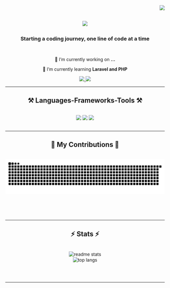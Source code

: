 <img align="right" src="https://visitor-badge.laobi.icu/badge?page_id=edaprgs.edaprgs" />

<h1 align="center">
    <img src="https://readme-typing-svg.herokuapp.com/?font=Righteous&size=35&center=true&vCenter=true&width=500&height=70&duration=4000&lines=Hello+World!+🌍;+I'm+Eda+Grace+Paragoso;&color=FB6F92" />
</h1>

<h3 align="center">Starting a coding journey, one line of code at a time</h3>

<br/>

<div align="center">
 
 🔭 I’m currently working on **...**
 
 🌱 I’m currently learning **Laravel and PHP**

 </div>
 
<div align="center"> 
  <a href="mailto:edaparagoso2002@gmail.com">
    <img src="https://img.shields.io/badge/Gmail-333333?style=for-the-badge&logo=gmail&logoColor=FB6F92" target="_blank" />
  </a>
  <a href="https://linkedin.com/in/eda-grace-paragoso" target="_blank">
    <img src="https://img.shields.io/badge/LinkedIn-0077B5?style=for-the-badge&logo=linkedin&logoColor=white" target="_blank" />
  </a>
</div>

 <hr/>
 
<h2 align="center">⚒️ Languages-Frameworks-Tools ⚒️</h2>
<br/>
<div align="center">
    <img src="https://skillicons.dev/icons?i=c,cpp,python,html,css,flask" />
    <img src="https://skillicons.dev/icons?i=figma,vscode,github,git,discord,bitbucket" />
    <img src="https://skillicons.dev/icons?i=mysql,postgres,sqlite,notion,postman,wordpress" /><br>
</div>

<br/>
<hr/>

<div align="center">
  <h2>🐍 My Contributions 🐍</h2>
  <br>
  <img alt="snake eating my contributions" src="https://raw.githubusercontent.com/edaprgs/edaprgs/output/github-contribution-grid-snake.svg" />
  
  <br/><br/><br/>
</div>

<hr/>

<h2 align="center">⚡ Stats ⚡</h2>
<br>
<div align=center>
  
  <img width=390 src="https://github-readme-stats.vercel.app/api?username=edaprgs&count_private=true&show_icons=true&theme=react&rank_icon=github&border_radius=10" alt="readme stats" />
  <br/>
  <img width=325 align="center" src="https://github-readme-stats.vercel.app/api/top-langs/?username=edaprgs&hide=HTML&langs_count=8&layout=compact&theme=react&border_radius=10&size_weight=0.5&count_weight=0.5&exclude_repo=github-readme-stats" alt="top langs" />
</div>

<br/><br/>

<hr/>
